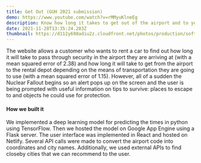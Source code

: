 ```yaml
---
title: Get Out (GUH 2021 submission)
demo: https://www.youtube.com/watch?v=rMMyuKlneEg
description: Know how long it takes to get out of the airport and to your rental car.
date: 2021-11-28T13:35:24.283Z
thumbnail: https://d112y698adiu2z.cloudfront.net/photos/production/software_thumbnail_photos/001/755/581/datas/medium.png
---
```

The website allows a customer who wants to rent a car to find out how long it will take to pass through security in the airport they are arriving at (with a mean squared error of 2.38) and how long it will take to get from the airport to the rental depot depending on the means of transportation they are going to use (with a mean squared error of 1.15). However, all of a sudden the Nuclear Fallout begins so an alert pops up on the screen and the user is being prompted with useful information on tips to survive: places to escape to and objects he could use for protection.

#### How we built it

We implemented a deep learning model for predicting the times in python using TensorFlow. Then we hosted the model on Google App Engine using a Flask server. The user interface was implemented in React and hosted on Netlify. Several API calls were made to convert the airport code into coordinates and city names. Additionally, we used external APIs to find closeby cities that we can recommend to the user.